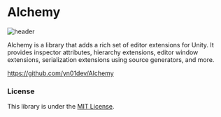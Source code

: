 # Alchemy

![header](images/header.png)

Alchemy is a library that adds a rich set of editor extensions for Unity. It provides inspector attributes, hierarchy extensions, editor window extensions, serialization extensions using source generators, and more.

https://github.com/yn01dev/Alchemy

### License

This library is under the [MIT License](https://github.com/yn01dev/Alchemy/LICENSE).